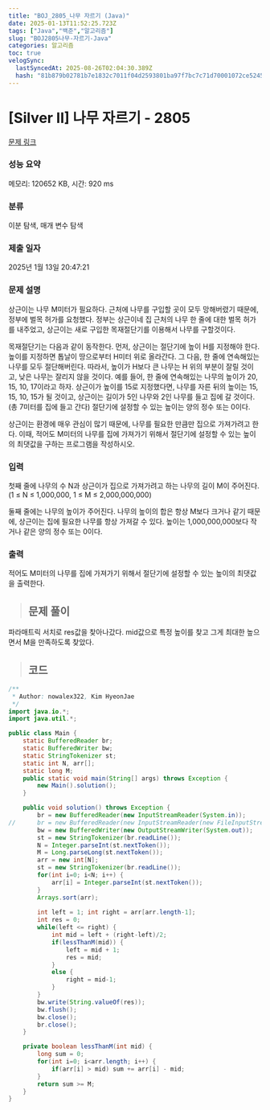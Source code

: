 ```yaml
---
title: "BOJ_2805_나무 자르기 (Java)"
date: 2025-01-13T11:52:25.723Z
tags: ["Java","백준","알고리즘"]
slug: "BOJ2805나무-자르기-Java"
categories: 알고리즘
toc: true
velogSync:
  lastSyncedAt: 2025-08-26T02:04:30.389Z
  hash: "81b879b02781b7e1832c7011f04d2593801ba97f7bc7c71d70001072ce5245c6"
---
```


# [Silver II] 나무 자르기 - 2805 

[문제 링크](https://www.acmicpc.net/problem/2805) 

### 성능 요약

메모리: 120652 KB, 시간: 920 ms

### 분류

이분 탐색, 매개 변수 탐색

### 제출 일자

2025년 1월 13일 20:47:21

### 문제 설명

<p>상근이는 나무 M미터가 필요하다. 근처에 나무를 구입할 곳이 모두 망해버렸기 때문에, 정부에 벌목 허가를 요청했다. 정부는 상근이네 집 근처의 나무 한 줄에 대한 벌목 허가를 내주었고, 상근이는 새로 구입한 목재절단기를 이용해서 나무를 구할것이다.</p>

<p>목재절단기는 다음과 같이 동작한다. 먼저, 상근이는 절단기에 높이 H를 지정해야 한다. 높이를 지정하면 톱날이 땅으로부터 H미터 위로 올라간다. 그 다음, 한 줄에 연속해있는 나무를 모두 절단해버린다. 따라서, 높이가 H보다 큰 나무는 H 위의 부분이 잘릴 것이고, 낮은 나무는 잘리지 않을 것이다. 예를 들어, 한 줄에 연속해있는 나무의 높이가 20, 15, 10, 17이라고 하자. 상근이가 높이를 15로 지정했다면, 나무를 자른 뒤의 높이는 15, 15, 10, 15가 될 것이고, 상근이는 길이가 5인 나무와 2인 나무를 들고 집에 갈 것이다. (총 7미터를 집에 들고 간다) 절단기에 설정할 수 있는 높이는 양의 정수 또는 0이다.</p>

<p>상근이는 환경에 매우 관심이 많기 때문에, 나무를 필요한 만큼만 집으로 가져가려고 한다. 이때, 적어도 M미터의 나무를 집에 가져가기 위해서 절단기에 설정할 수 있는 높이의 최댓값을 구하는 프로그램을 작성하시오.</p>

### 입력 

 <p>첫째 줄에 나무의 수 N과 상근이가 집으로 가져가려고 하는 나무의 길이 M이 주어진다. (1 ≤ N ≤ 1,000,000, 1 ≤ M ≤ 2,000,000,000)</p>

<p>둘째 줄에는 나무의 높이가 주어진다. 나무의 높이의 합은 항상 M보다 크거나 같기 때문에, 상근이는 집에 필요한 나무를 항상 가져갈 수 있다. 높이는 1,000,000,000보다 작거나 같은 양의 정수 또는 0이다.</p>

### 출력 

 <p>적어도 M미터의 나무를 집에 가져가기 위해서 절단기에 설정할 수 있는 높이의 최댓값을 출력한다.</p>

> ## 문제 풀이

파라매트릭 서치로 res값을 찾아나갔다. mid값으로 특정 높이를 찾고 그게 최대한 높으면서 M을 만족하도록 찾았다.

> ## 코드
```java
/**
 * Author: nowalex322, Kim HyeonJae
 */
import java.io.*;
import java.util.*;

public class Main {
	static BufferedReader br;
	static BufferedWriter bw;
	static StringTokenizer st;
	static int N, arr[];
	static long M;
	public static void main(String[] args) throws Exception {
		new Main().solution();
	}

	public void solution() throws Exception {
		br = new BufferedReader(new InputStreamReader(System.in));
//		br = new BufferedReader(new InputStreamReader(new FileInputStream("input.txt")));
		bw = new BufferedWriter(new OutputStreamWriter(System.out));
		st = new StringTokenizer(br.readLine());
		N = Integer.parseInt(st.nextToken());
		M = Long.parseLong(st.nextToken());
		arr = new int[N];
		st = new StringTokenizer(br.readLine());
		for(int i=0; i<N; i++) {
			arr[i] = Integer.parseInt(st.nextToken());
		}
		Arrays.sort(arr);
		
		int left = 1; int right = arr[arr.length-1];
		int res = 0;
		while(left <= right) {
			int mid = left + (right-left)/2;
			if(lessThanM(mid)) {
				left = mid + 1;
				res = mid;
			}
			else {
				right = mid-1;
			}
		}
		bw.write(String.valueOf(res));
		bw.flush();
		bw.close();
		br.close();
	}

	private boolean lessThanM(int mid) {
		long sum = 0;
		for(int i=0; i<arr.length; i++) {
			if(arr[i] > mid) sum += arr[i] - mid;
		}
		return sum >= M;
	}
}
```